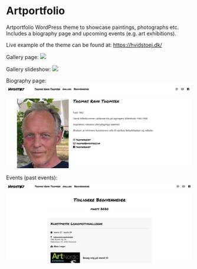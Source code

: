 # Artportfolio
Artportfolio WordPress theme to showcase paintings, photographs etc.
Includes a biography page and upcoming events (e.g. art exhibitions).

Live example of the theme can be found at:
https://hvidstoej.dk/

Gallery page:
![](readme-img/hvidstoej-gallery.PNG)

Gallery slideshow:
![](readme-img/hvidstoej-slideshow.PNG)

Biography page:
![](readme-img/hvidstoej-bio.PNG)

Events (past events):
![](readme-img/hvidstoej-events.PNG)




